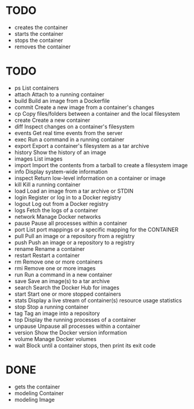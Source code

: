 # TODO
- creates the container
- starts the container
- stops the container
- removes the container

# TODO
- ps        List containers
- attach    Attach to a running container
- build     Build an image from a Dockerfile
- commit    Create a new image from a container's changes
- cp        Copy files/folders between a container and the local filesystem
- create    Create a new container
- diff      Inspect changes on a container's filesystem
- events    Get real time events from the server
- exec      Run a command in a running container
- export    Export a container's filesystem as a tar archive
- history   Show the history of an image
- images    List images
- import    Import the contents from a tarball to create a filesystem image
- info      Display system-wide information
- inspect   Return low-level information on a container or image
- kill      Kill a running container
- load      Load an image from a tar archive or STDIN
- login     Register or log in to a Docker registry
- logout    Log out from a Docker registry
- logs      Fetch the logs of a container
- network   Manage Docker networks
- pause     Pause all processes within a container
- port      List port mappings or a specific mapping for the CONTAINER
- pull      Pull an image or a repository from a registry
- push      Push an image or a repository to a registry
- rename    Rename a container
- restart   Restart a container
- rm        Remove one or more containers
- rmi       Remove one or more images
- run       Run a command in a new container
- save      Save an image(s) to a tar archive
- search    Search the Docker Hub for images
- start     Start one or more stopped containers
- stats     Display a live stream of container(s) resource usage statistics
- stop      Stop a running container
- tag       Tag an image into a repository
- top       Display the running processes of a container
- unpause   Unpause all processes within a container
- version   Show the Docker version information
- volume    Manage Docker volumes
- wait      Block until a container stops, then print its exit code

# DONE
- gets the container
- modeling Container
- modeling Image
